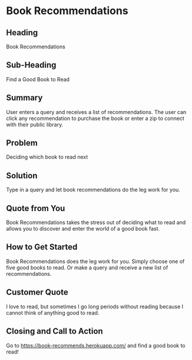 # Book Recommendations

## Heading ##
  Book Recommendations

## Sub-Heading ##
  Find a Good Book to Read

## Summary ##
  User enters a query and receives a list of recommendations. The user can click any recommendation to purchase the book or enter a zip to connect with their public library.

## Problem ##
  Deciding which book to read next

## Solution ##
  Type in a query and let book recommendations do the leg work for you.  

## Quote from You ##
  Book Recommendations takes the stress out of deciding what to read and allows you to discover and enter the world of a good book fast.

## How to Get Started ##
  Book Recommendations does the leg work for you. Simply choose one of five good books to read. Or make a query and receive a new list of recommendations.

## Customer Quote ##
  I love to read, but sometimes I go long periods without reading because I cannot think of anything good to read.

## Closing and Call to Action ##
  Go to https://book-recommends.herokuapp.com/ and find a good book to read!